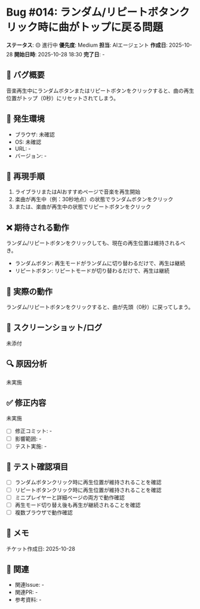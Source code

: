 # Bug #014: ランダム/リピートボタンクリック時に曲がトップに戻る問題

**ステータス**: 🟡 進行中
**優先度**: Medium
**担当**: AIエージェント
**作成日**: 2025-10-28
**開始日時**: 2025-10-28 18:30
**完了日**: -

## 🐛 バグ概要

音楽再生中にランダムボタンまたはリピートボタンをクリックすると、曲の再生位置がトップ（0秒）にリセットされてしまう。

## 📍 発生環境

- ブラウザ: 未確認
- OS: 未確認
- URL: -
- バージョン: -

## 🔄 再現手順

1. ライブラリまたはAIおすすめページで音楽を再生開始
2. 楽曲が再生中（例：30秒地点）の状態でランダムボタンをクリック
3. または、楽曲が再生中の状態でリピートボタンをクリック

## ❌ 期待される動作

ランダム/リピートボタンをクリックしても、現在の再生位置は維持されるべき。
- ランダムボタン: 再生モードがランダムに切り替わるだけで、再生は継続
- リピートボタン: リピートモードが切り替わるだけで、再生は継続

## 🚨 実際の動作

ランダム/リピートボタンをクリックすると、曲が先頭（0秒）に戻ってしまう。

## 📸 スクリーンショット/ログ

未添付

## 🔍 原因分析

未実施

## ✅ 修正内容

未実施

- [ ] 修正コミット: -
- [ ] 影響範囲: -
- [ ] テスト実施: -

## 🧪 テスト確認項目

- [ ] ランダムボタンクリック時に再生位置が維持されることを確認
- [ ] リピートボタンクリック時に再生位置が維持されることを確認
- [ ] ミニプレイヤーと詳細ページの両方で動作確認
- [ ] 再生モード切り替え後も再生が継続されることを確認
- [ ] 複数ブラウザで動作確認

## 📝 メモ

チケット作成日: 2025-10-28

## 🔗 関連

- 関連Issue: -
- 関連PR: -
- 参考資料: -
